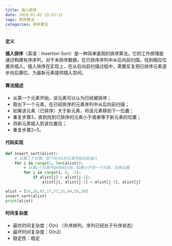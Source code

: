 ```yaml
---
title: 插入排序
date: 2020-01-02 15:53:12
tags: 排序算法
categories: 排序算法
---
```


#### 定义

 **插入排序**（英语：Insertion Sort）是一种简单直观的排序算法。它的工作原理是通过构建有序序列，对于未排序数据，在已排序序列中从后向前扫描，找到相应位置并插入。插入排序在实现上，在从后向前扫描过程中，需要反复把已排序元素逐步向后挪位，为最新元素提供插入空间。 
 <!-- more -->

#### 算法描述

- 从第一个元素开始，该元素可以认为已经被排序；
- 取出下一个元素，在已经排序的元素序列中从后向前扫描；
- 如果该元素（已排序）大于新元素，将该元素移到下一位置；
- 重复步骤3，直到找到已排序的元素小于或者等于新元素的位置；
- 将新元素插入到该位置后；
- 重复步骤2~5。

#### 代码实现

```python
def insert_sort(alist):
    # 从第二个位置，即下标为1的元素开始向前插入
    for i in range(1, len(alist)):
        # 从第i个元素开始向前比较，如果小于前一个元素，交换位置
        for j in range(i, 0, -1):
            if alist[j] < alist[j-1]:
                alist[j], alist[j-1] = alist[j-1], alist[j]

alist = [54,26,93,17,77,31,44,55,20]
insert_sort(alist)
print(alist)
```

#### 时间复杂度

- 最优时间复杂度：O(n) （升序排列，序列已经处于升序状态）
- 最坏时间复杂度：O(n2)
- 稳定性：稳定
